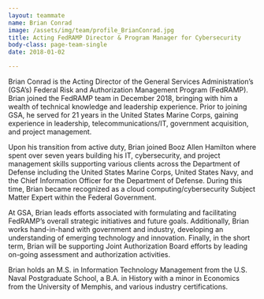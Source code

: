 ```yaml
---
layout: teammate
name: Brian Conrad
image: /assets/img/team/profile_BrianConrad.jpg
title: Acting FedRAMP Director & Program Manager for Cybersecurity
body-class: page-team-single
date: 2018-01-02

---
```

Brian Conrad is the Acting Director of the General Services Administration’s (GSA’s) Federal Risk and Authorization Management Program (FedRAMP). Brian joined the FedRAMP team in December 2018, bringing with him a wealth of technical knowledge and leadership experience.  Prior to joining GSA, he served for 21 years in the United States Marine Corps, gaining experience in leadership, telecommunications/IT, government acquisition, and project management.  

Upon his transition from active duty, Brian joined Booz Allen Hamilton where spent over seven years building his IT, cybersecurity, and project management skills supporting various clients across the Department of Defense including the United States Marine Corps, United States Navy, and the Chief Information Officer for the Department of Defense. During this time, Brian became recognized as a cloud computing/cybersecurity Subject Matter Expert within the Federal Government.

At GSA, Brian leads efforts associated with formulating and facilitating FedRAMP’s overall strategic initiatives and future goals. Additionally, Brian works hand-in-hand with government and industry, developing an understanding of emerging technology and innovation. Finally, in the short term, Brian will be supporting Joint Authorization Board efforts by leading on-going assessment and authorization activities.  

Brian holds an M.S. in Information Technology Management from the U.S. Naval Postgraduate School, a B.A. in History with a minor in Economics from the University of Memphis, and various industry certifications.
